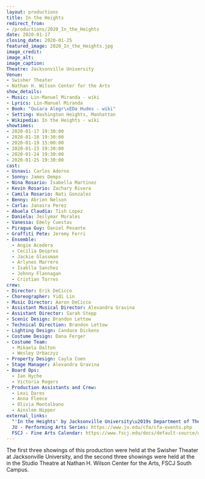 ```yaml
---
layout: productions
title: In the Heights
redirect_from:
- /productions/2020_In_the_Heights
date: 2020-01-17
closing_date: 2020-01-25
featured_image: 2020_In_the_Heights.jpg
image_credit:
image_alt:
image_caption:
Theatre: Jacksonville University
Venue: 
- Swisher Theater
- Nathan H. Wilson Center for the Arts
show_details:
- Music: Lin-Manuel Miranda - wiki
- Lyrics: Lin-Manuel Miranda
- Book: "Quiara Alegr\xEDa Hudes - wiki"
- Setting: Washington Heights, Manhattan
- Wikipedia: In the Heights - wiki
showtimes:
- 2020-01-17 19:30:00
- 2020-01-18 19:30:00
- 2020-01-19 15:00:00
- 2020-01-23 19:30:00
- 2020-01-24 19:30:00
- 2020-01-25 19:30:00
cast:
- Usnavi: Carlos Adorno
- Sonny: James Demps
- Nina Rosario: Isabella Martinez
- Kevin Rosario: Zachary Rivera
- Camila Rosario: Nati Gonzalez
- Benny: Abrien Nelson
- Carla: Janaira Perez
- Abuela Claudia: Tish Lopez
- Daniela: Jeilymar Morales
- Vanessa: Emely Cuestas
- Piragua Guy: Daniel Pesante
- Graffiti Pete: Jeremy Ferri
- Ensemble:
  - Angie Acedera
  - Cecilia Despres
  - Jackie Glassman
  - Arlynes Marrero
  - Isablla Sanchez
  - Johnny Flannagan
  - Cristian Torres
crew:
- Director: Erik DeCicco
- Choreographer: Yidi Lin
- Music Director: Aaron DeCicco
- Assistant Musical Director: Alexandra Gravina
- Assistant Director: Sarah Stepp
- Scenic Design: Brandon Lettow
- Technical Direction: Brandon Lettow
- Lighting Design: Candace Dickens
- Costume Design: Dana Ferger
- Costume Team:
  - Mikaela Dalton
  - Wesley Urbaczyz
- Property Design: Cayla Coen
- Stage Manager: Alexandra Gravina
- Board Ops:
  - Ian Hyche
  - Victoria Rogers
- Production Assistants and Crew:
  - Lexi Dares
  - Anna Fleece
  - Olivia Montalbano
  - Ainslee Nipper
external_links:
  "'In the Heights' by Jacksonville University\u2019s Department of Theatre is a Dancing Delight": https://web.archive.org/web/20221202035859/https://folioweekly.com/2020/01/22/in-the-heights-jacksonville-university-department-of-theatre/
  JU - Performing Arts Series: https://www.ju.edu/cfa/cfa-events.php
  FSCJ - Fine Arts Calendar: https://www.fscj.edu/docs/default-source/wilson-center/fine-arts-calendar.pdf?sfvrsn=4
---
```

The first three showings of this production were held at the Swisher Theater at Jacksonville University, and the second three showings were held at the in the Studio Theatre at Nathan H. Wilson Center for the Arts, FSCJ South Campus.